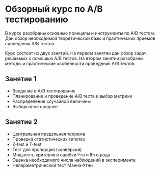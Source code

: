# Обзорный курс по A/B тестированию
В курсе разобраны основные принципы и инструменты по A/B тестам.
Дан обзор необходимой теоретической базы и практических приемов проведения A/B тестов.

Курс состоит из двух занятий. На первом занятии дан обзор задач, решаемых с помощью A/B тестов.
На втором занятии разобраны методы и практические особенности проведения A/B тестов.

## Занятие 1
* Введение в A/B тестирование
* Планирование и проведение A/B теста и выбор метрики
* Распределение случайной величины
* Выборочное среднее

## Занятие 2
* Центральная предельная теорема
* Проверка статистических гипотез
* Z-test и T-test
* Тест для пропорций (конверсий)
* Мощность критерия и ошибки I-го и II-го рода
* Оценка необходимого числа наблюдений в эксперименте
* Непараметрический тест Манна-Утни
